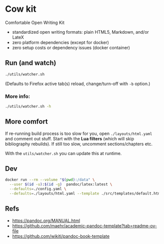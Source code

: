 # Cow kit

Comfortable Open Writing Kit

- standardized open writing formats: plain HTML5, Markdown, and/or LateX
- zero platform dependencies (except for docker)
- zero setup costs or dependency issues (docker container)

## Run (and watch)

```sh
./utils/watcher.sh
```

(Defaults to Firefox active tab(s) reload, change/turn-off with `-b` option.)

### More info:

```sh
./utils/watcher.sh -h
```

## More comfort

If re-running build process is too slow for you, open `./layouts/html.yaml` and comment out stuff. Start with the <b>Lua filters</b> (which will skip
bibliography rebuilds). If still too slow, uncomment sections/chapters etc.

With the `utils/watcher.sh` you can update this at runtime.

## Dev

```sh
docker run --rm --volume "$(pwd):/data" \
  --user $(id -u):$(id -g)  pandoc/latex:latest \
  --defaults=./config.yaml \
  --defaults=./layouts/html.yaml --template ./src/templates/default.html
```

## Refs

- https://pandoc.org/MANUAL.html
- https://github.com/maehr/academic-pandoc-template?tab=readme-ov-file
- https://github.com/wikiti/pandoc-book-template
